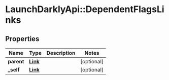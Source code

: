 # LaunchDarklyApi::DependentFlagsLinks

## Properties
Name | Type | Description | Notes
------------ | ------------- | ------------- | -------------
**parent** | [**Link**](Link.md) |  | [optional] 
**_self** | [**Link**](Link.md) |  | [optional] 


